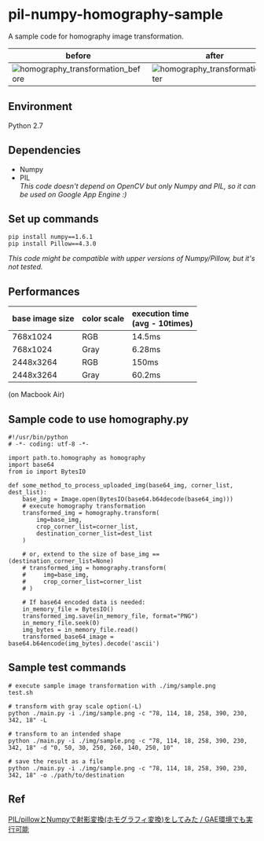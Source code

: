 # pil-numpy-homography-sample
A sample code for homography image transformation.

| before | after |
|--------|-------|
| ![homography_transformation_before](https://i.imgur.com/nxubp16.jpg) | ![homography_transformation_after](https://i.imgur.com/VDTD6iJ.jpg) |

## Environment
Python 2.7  

## Dependencies
- Numpy
- PIL  
*This code doesn't depend on OpenCV but only Numpy and PIL, so it can be used on Google App Engine :)*

## Set up commands

```
pip install numpy==1.6.1
pip install Pillow==4.3.0
```
*This code might be compatible with upper versions of Numpy/Pillow, but it's not tested.*

## Performances

| base image size | color scale | execution time<br>(avg - 10times) |
|:------------|:------------|:--------|
| 768x1024 | RGB | 14.5ms |
| 768x1024 | Gray | 6.28ms |
| 2448x3264 | RGB | 150ms |
| 2448x3264 | Gray | 60.2ms |

(on Macbook Air)

## Sample code to use homography.py

```
#!/usr/bin/python
# -*- coding: utf-8 -*-

import path.to.homography as homography
import base64
from io import BytesIO

def some_method_to_process_uploaded_img(base64_img, corner_list, dest_list):
    base_img = Image.open(BytesIO(base64.b64decode(base64_img)))
    # execute homography transformation
    transformed_img = homography.transform(
        img=base_img,
        crop_corner_list=corner_list,
        destination_corner_list=dest_list
    )

    # or, extend to the size of base_img == (destination_corner_list=None)
    # transformed_img = homography.transform(
    #     img=base_img,
    #     crop_corner_list=corner_list
    # )

    # If base64 encoded data is needed:
    in_memory_file = BytesIO()
    transformed_img.save(in_memory_file, format="PNG")
    in_memory_file.seek(0)
    img_bytes = in_memory_file.read()
    transformed_base64_image = base64.b64encode(img_bytes).decode('ascii')
```

## Sample test commands

```
# execute sample image transformation with ./img/sample.png
test.sh

# transform with gray scale option(-L)
python ./main.py -i ./img/sample.png -c "78, 114, 18, 258, 390, 230, 342, 18" -L

# transform to an intended shape
python ./main.py -i ./img/sample.png -c "78, 114, 18, 258, 390, 230, 342, 18" -d "0, 50, 30, 250, 260, 140, 250, 10"

# save the result as a file
python ./main.py -i ./img/sample.png -c "78, 114, 18, 258, 390, 230, 342, 18" -o ./path/to/destination

```

## Ref
[PIL/pillowとNumpyで射影変換(ホモグラフィ変換)をしてみた / GAE環境でも実行可能](https://qiita.com/naosk8/items/cde89dd93044e0abb054)
